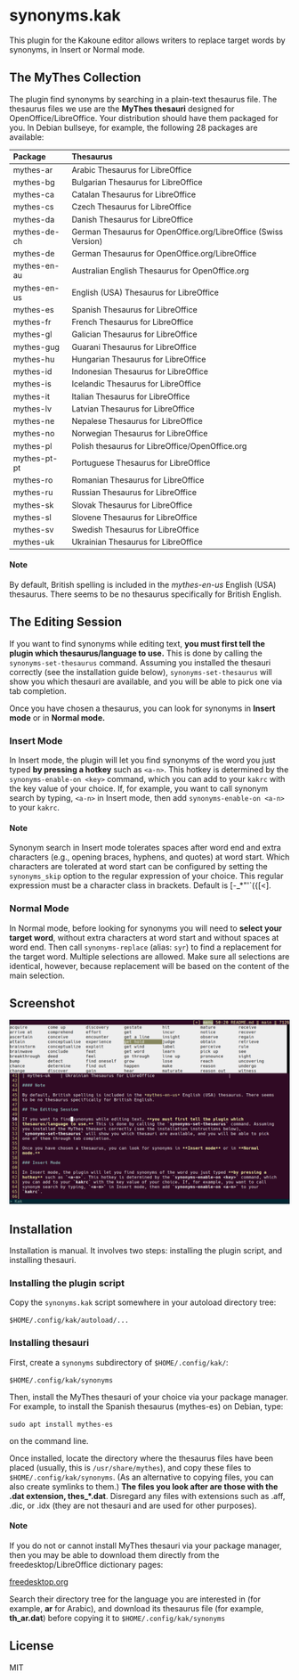 # synonyms.kak

This plugin for the Kakoune editor allows writers to replace target words by synonyms, in Insert or
Normal mode.

## The MyThes Collection

The plugin find synonyms by searching in a plain-text thesaurus file. The thesaurus files we use are
the **MyThes thesauri** designed for OpenOffice/LibreOffice. Your distribution should have them
packaged for you. In Debian bullseye, for example, the following 28 packages are available:

| Package      | Thesaurus                                                       |
|:-------------|:----------------------------------------------------------------|
| mythes-ar    | Arabic Thesaurus for LibreOffice                                |
| mythes-bg    | Bulgarian Thesaurus for LibreOffice                             |
| mythes-ca    | Catalan Thesaurus for LibreOffice                               |
| mythes-cs    | Czech Thesaurus for LibreOffice                                 |
| mythes-da    | Danish Thesaurus for LibreOffice                                |
| mythes-de-ch | German Thesaurus for OpenOffice.org/LibreOffice (Swiss Version) |
| mythes-de    | German Thesaurus for OpenOffice.org/LibreOffice                 |
| mythes-en-au | Australian English Thesaurus for OpenOffice.org                 |
| mythes-en-us | English (USA) Thesaurus for LibreOffice                         |
| mythes-es    | Spanish Thesaurus for LibreOffice                               |
| mythes-fr    | French Thesaurus for LibreOffice                                |
| mythes-gl    | Galician Thesaurus for LibreOffice                              |
| mythes-gug   | Guarani Thesaurus for LibreOffice                               |
| mythes-hu    | Hungarian Thesaurus for LibreOffice                             |
| mythes-id    | Indonesian Thesaurus for LibreOffice                            |
| mythes-is    | Icelandic Thesaurus for LibreOffice                             |
| mythes-it    | Italian Thesaurus for LibreOffice                               |
| mythes-lv    | Latvian Thesaurus for LibreOffice                               |
| mythes-ne    | Nepalese Thesaurus for LibreOffice                              |
| mythes-no    | Norwegian Thesaurus for LibreOffice                             |
| mythes-pl    | Polish thesaurus for LibreOffice/OpenOffice.org                 |
| mythes-pt-pt | Portuguese Thesaurus for LibreOffice                            |
| mythes-ro    | Romanian Thesaurus for LibreOffice                              |
| mythes-ru    | Russian Thesaurus for LibreOffice                               |
| mythes-sk    | Slovak Thesaurus for LibreOffice                                |
| mythes-sl    | Slovene Thesaurus for LibreOffice                               |
| mythes-sv    | Swedish Thesaurus for LibreOffice                               |
| mythes-uk    | Ukrainian Thesaurus for LibreOffice                             |

#### Note

By default, British spelling is included in the *mythes-en-us* English (USA) thesaurus. There seems
to be no thesaurus specifically for British English.

## The Editing Session

If you want to find synonyms while editing text, **you must first tell the plugin which
thesaurus/language to use.** This is done by calling the `synonyms-set-thesaurus` command. Assuming
you installed the thesauri correctly (see the installation guide below), `synonyms-set-thesaurus`
will show you which thesauri are available, and you will be able to pick one via tab completion.

Once you have chosen a thesaurus, you can look for synonyms in **Insert mode** or in **Normal
mode.**

### Insert Mode

In Insert mode, the plugin will let you find synonyms of the word you just typed **by pressing a
hotkey** such as `<a-n>`. This hotkey is determined by the `synonyms-enable-on <key>` command, which
you can add to your `kakrc` with the key value of your choice. If, for example, you want to call
synonym search by typing, `<a-n>` in Insert mode, then add `synonyms-enable-on <a-n>` to your
`kakrc`.

#### Note

Synonym search in Insert mode tolerates spaces after word end and extra characters (e.g., opening
braces, hyphens, and quotes) at word start. Which characters are tolerated at word start can be
configured by setting the `synonyms_skip` option to the regular expression of your choice. This
regular expression must be a character class in brackets. Default is [-_*"'`({[<].

### Normal Mode

In Normal mode, before looking for synonyms you will need to **select your target word**,
without extra characters at word start and without spaces at word end. Then call `synonyms-replace`
(alias: `syr`) to find a replacement for the target word. Multiple selections are allowed. Make sure
all selections are identical, however, because replacement will be based on the content of the main
selection.

## Screenshot

![Synonyms](synonyms.png)

## Installation

Installation is manual. It involves two steps: installing the plugin script, and installing
thesauri.

### Installing the plugin script

Copy the `synonyms.kak` script somewhere in your autoload directory tree:

`$HOME/.config/kak/autoload/...`

### Installing thesauri

First, create a `synonyms` subdirectory of `$HOME/.config/kak/`:

`$HOME/.config/kak/synonyms`

Then, install the MyThes thesauri of your choice via your package manager. For example, to install
the Spanish thesaurus (mythes-es) on Debian, type:

`sudo apt install mythes-es`

on the command line.

Once installed, locate the directory where the thesaurus files have been placed (usually, this is
`/usr/share/mythes`), and copy these files to `$HOME/.config/kak/synonyms`. (As an alternative to
copying files, you can also create symlinks to them.) **The files you look after are those with the
.dat extension, thes_*.dat**. Disregard any files with extensions such as .aff, .dic, or .idx (they
are not thesauri and are used for other purposes).

#### Note

If you do not or cannot install MyThes thesauri via your package manager, then you may be able to
download them directly from the freedesktop/LibreOffice dictionary pages:

[freedesktop.org](https://cgit.freedesktop.org/libreoffice/dictionaries/tree/)

Search their directory tree for the language you are interested in (for example, **ar** for Arabic),
and download its thesaurus file (for example, **th_ar.dat**) before copying it to
`$HOME/.config/kak/synonyms`

## License

MIT


